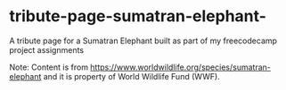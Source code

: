 # tribute-page-sumatran-elephant-
A tribute page for a Sumatran Elephant built as part of my freecodecamp project assignments  


Note: Content is from https://www.worldwildlife.org/species/sumatran-elephant and it is property of World Wildlife Fund (WWF). 

